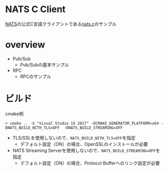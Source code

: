 # NATS C Client

[NATS](https://nats.io/)の公式C言語クライアントである[nats.c](https://github.com/nats-io/nats.c)のサンプル

# overview

- Pub/Sub
    - Pub/Subの基本サンプル
- RPC
    - RPCのサンプル

# ビルド

cmake例
```
> cmake .. -G "Visual Studio 15 2017" -DCMAKE_GENERATOR_PLATFORM=x64 -DNATS_BUILD_WITH_TLS=OFF  -DNATS_BUILD_STREAMING=OFF
```
- TLS/SSLを使用しないので、`NATS_BUILD_WITH_TLS=OFF`を指定
    - デフォルト設定（ON）の場合、OpenSSLのインストールが必要
- NATS Streaming Serverを使用しないので、`NATS_BUILD_STREAMING=OFF`を指定
    - デフォルト設定（ON）の場合、Protocol Bufferへのリンク設定が必要
